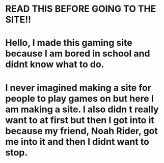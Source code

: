 # READ THIS BEFORE GOING TO THE SITE!!
<h1> Hello, I made this gaming site because I am bored in school and didnt know what to do. <h1/>
<p1> I never imagined making a site for people to play games on but here I am making a site. I also didn t really want to at first but then I got into it because my friend, Noah Rider, got me into it and then I didnt want to stop. <p1/>
